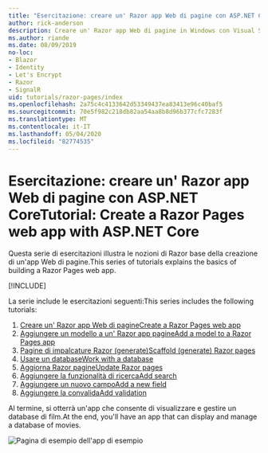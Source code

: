 ```yaml
---
title: "Esercitazione: creare un' Razor app Web di pagine con ASP.NET Core"
author: rick-anderson
description: Creare un' Razor app Web di pagine in Windows con Visual Studio, ASP.NET Core e EF core.
ms.author: riande
ms.date: 08/09/2019
no-loc:
- Blazor
- Identity
- Let's Encrypt
- Razor
- SignalR
uid: tutorials/razor-pages/index
ms.openlocfilehash: 2a75c4c4133642d53349437ea83413e96c40baf5
ms.sourcegitcommit: 70e5f982c218db82aa54aa8b8d96b377cfc7283f
ms.translationtype: MT
ms.contentlocale: it-IT
ms.lasthandoff: 05/04/2020
ms.locfileid: "82774535"
---
```

# <a name="tutorial-create-a-razor-pages-web-app-with-aspnet-core"></a><span data-ttu-id="d5bb6-103">Esercitazione: creare un' Razor app Web di pagine con ASP.NET Core</span><span class="sxs-lookup"><span data-stu-id="d5bb6-103">Tutorial: Create a Razor Pages web app with ASP.NET Core</span></span>

<span data-ttu-id="d5bb6-104">Questa serie di esercitazioni illustra le nozioni di Razor base della creazione di un'app Web di pagine.</span><span class="sxs-lookup"><span data-stu-id="d5bb6-104">This series of tutorials explains the basics of building a Razor Pages web app.</span></span> 

[!INCLUDE[](~/includes/advancedRP.md)]

<span data-ttu-id="d5bb6-105">La serie include le esercitazioni seguenti:</span><span class="sxs-lookup"><span data-stu-id="d5bb6-105">This series includes the following tutorials:</span></span>

1. <span data-ttu-id="d5bb6-106">[Creare un' Razor app Web di pagine](xref:tutorials/razor-pages/razor-pages-start)</span><span class="sxs-lookup"><span data-stu-id="d5bb6-106">[Create a Razor Pages web app](xref:tutorials/razor-pages/razor-pages-start)</span></span>
1. <span data-ttu-id="d5bb6-107">[Aggiungere un modello a un' Razor app pagine](xref:tutorials/razor-pages/model)</span><span class="sxs-lookup"><span data-stu-id="d5bb6-107">[Add a model to a Razor Pages app](xref:tutorials/razor-pages/model)</span></span>
1. <span data-ttu-id="d5bb6-108">[Pagine di impalcature Razor (generate)](xref:tutorials/razor-pages/page)</span><span class="sxs-lookup"><span data-stu-id="d5bb6-108">[Scaffold (generate) Razor pages](xref:tutorials/razor-pages/page)</span></span>
1. [<span data-ttu-id="d5bb6-109">Usare un database</span><span class="sxs-lookup"><span data-stu-id="d5bb6-109">Work with a database</span></span>](xref:tutorials/razor-pages/sql)
1. <span data-ttu-id="d5bb6-110">[Aggiorna Razor pagine](xref:tutorials/razor-pages/da1)</span><span class="sxs-lookup"><span data-stu-id="d5bb6-110">[Update Razor pages](xref:tutorials/razor-pages/da1)</span></span>
1. [<span data-ttu-id="d5bb6-111">Aggiungere la funzionalità di ricerca</span><span class="sxs-lookup"><span data-stu-id="d5bb6-111">Add search</span></span>](xref:tutorials/razor-pages/search)
1. [<span data-ttu-id="d5bb6-112">Aggiungere un nuovo campo</span><span class="sxs-lookup"><span data-stu-id="d5bb6-112">Add a new field</span></span>](xref:tutorials/razor-pages/new-field)
1. [<span data-ttu-id="d5bb6-113">Aggiungere la convalida</span><span class="sxs-lookup"><span data-stu-id="d5bb6-113">Add validation</span></span>](xref:tutorials/razor-pages/validation)

<span data-ttu-id="d5bb6-114">Al termine, si otterrà un'app che consente di visualizzare e gestire un database di film.</span><span class="sxs-lookup"><span data-stu-id="d5bb6-114">At the end, you'll have an app that can display and manage a database of movies.</span></span>

![Pagina di esempio dell'app di esempio](index/_static/sample-page.png)
